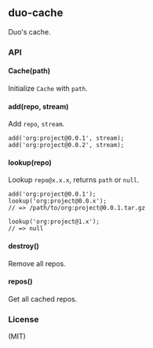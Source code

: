 
## duo-cache

  Duo's cache.

### API

#### Cache(path)

  Initialize `Cache` with `path`.

#### add(repo, stream)

  Add `repo`, `stream`.

    add('org:project@0.0.1', stream);
    add('org:project@0.0.2', stream);

#### lookup(repo)

  Lookup `repo@x.x.x`, returns `path` or `null`.

    add('org:project@0.0.1');
    lookup('org:project@0.0.x');
    // => /path/to/org:project@0.0.1.tar.gz

    lookup('org:project@1.x');
    // => null

#### destroy()

  Remove all repos.

#### repos()

  Get all cached repos.


### License
  
  (MIT)
